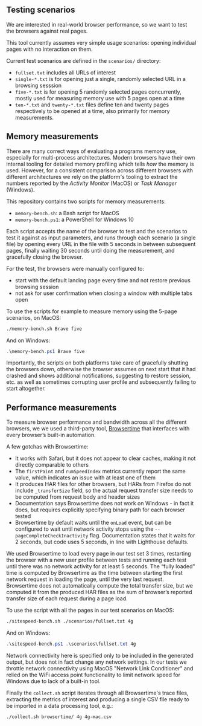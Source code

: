
## Testing scenarios

We are interested in real-world browser performance, so we want to test the browsers against real pages.

This tool currently assumes very simple usage scenarios: opening individual pages with no interaction on them.

Current test scenarios are defined in the `scenarios/` directory:

- `fullset.txt` includes all URLs of interest
- `single-*.txt` is for opening just a single, randomly selected URL in a browsing sesssion
- `five-*.txt` is for opening 5 randomly selected pages concurrently, mostly used for measuring memory use with 5 pages open at a time
- `ten-*.txt` and `twenty-*.txt` files define ten and twenty pages respectively to be opened at a time, also primarily for memory measurements.


## Memory measurements

There are many correct ways of evaluating a programs memory use, especially for multi-process architectures. Modern browsers have their own internal tooling for detailed memory profiling which tells _how_ the memory is used. However, for a consistent comparison across different browsers with different architectures we rely on the platform's tooling to extract the numbers reported by the _Activity Monitor_ (MacOS) or _Task Manager_ (Windows).

This repository contains two scripts for memory measurements:

- `memory-bench.sh`: a Bash script for MacOS
- `memory-bench.ps1`: a PowerShell for Windows 10

Each script accepts the name of the browser to test and the scenarios to test it against as input parameters, and runs through each scenario (a single file) by opening every URL in the file with 5 seconds in between subsequent pages, finally waiting 30 seconds until doing the measurement, and gracefully closing the browser.

For the test, the browsers were manually configured to:

- start with the default landing page every time and not restore previous browsing session
- not ask for user confirmation when closing a window with multiple tabs open

To use the scripts for example to measure memory using the 5-page scenarios, on MacOS:

```bash
./memory-bench.sh Brave five
```

And on Windows:

```PowerShell
.\memory-bench.ps1 Brave five
```

Importantly, the scripts on both platforms take care of gracefully shutting the browsers down, otherwise the browser assumes on next start that it had crashed and shows additional notifications, suggesting to restore session, etc. as well as sometimes corrupting user profile and subsequently failing to start altogether.


## Performance measurements

To measure browser performance and bandwidth across all the different browsers, we we used a third-party tool, [Browsertime](https://www.sitespeed.io/documentation/browsertime/) that interfaces with every browser’s built-in automation.

A few gotchas with Browsertime:

- It works with Safari, but it does not appear to clear caches, making it not directly comparable to others
- The `firstPaint` and `rumSpeedIndex` metrics currently report the same value, which indicates an issue with at least one of them
- It produces HAR files for other browsers, but HARs from Firefox do not include `_transferSize` field, so the actual request transfer size needs to be computed from request body and header sizes
- Documentation says Browsertime does not work on Windows - in fact it does, but requires explicitly specifying binary path for each browser tested
- Browsertime by default waits until the `onLoad` event, but can be configured to wait until network activity stops using the `--pageCompleteCheckInactivity` flag. Documentation states that it waits for 2 seconds, but code uses 5 seconds, in line with Lighthouse defaults.

We used Browsertime to load every page in our test set 3 times, restarting the browser with a new user profile between tests and running each test until there was no network activity for at least 5 seconds. The “fully loaded” time is computed by Browsertime as the time between starting the first network request in loading the page, until the very last request. Browsertime does not automatically compute the total transfer size, but we computed it from the produced HAR files as the sum of browser’s reported transfer size of each request during a page load.

To use the script with all the pages in our test scenarios on MacOS:

```bash
./sitespeed-bench.sh ./scenarios/fullset.txt 4g
```

And on Windows:

```PowerShell
.\sitespeed-bench.ps1 .\scenarios\fullset.txt 4g
```

Network connectivity here is specified only to be included in the generated output, but does not in fact change any network settings. In our tests we throttle network connectivity using MacOS "Network Link Conditioner" and relied on the WiFi access point functionality to limit network speed for Windows due to lack of a built-in tool.

Finally the `collect.sh` script iterates through all Browsertime's trace files, extracting the metrics of interest and producing a single CSV file ready to be imported in a data processing tool, e.g.:

```
./collect.sh browsertime/ 4g 4g-mac.csv
```
